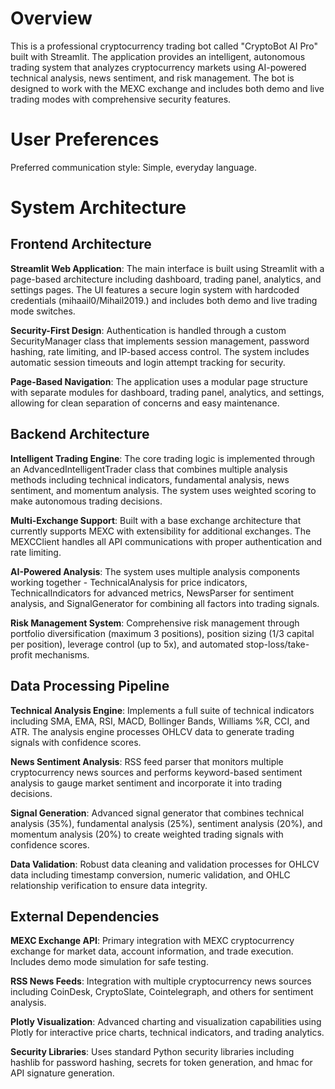 # Overview

This is a professional cryptocurrency trading bot called "CryptoBot AI Pro" built with Streamlit. The application provides an intelligent, autonomous trading system that analyzes cryptocurrency markets using AI-powered technical analysis, news sentiment, and risk management. The bot is designed to work with the MEXC exchange and includes both demo and live trading modes with comprehensive security features.

# User Preferences

Preferred communication style: Simple, everyday language.

# System Architecture

## Frontend Architecture
**Streamlit Web Application**: The main interface is built using Streamlit with a page-based architecture including dashboard, trading panel, analytics, and settings pages. The UI features a secure login system with hardcoded credentials (mihaail0/Mihail2019.) and includes both demo and live trading mode switches.

**Security-First Design**: Authentication is handled through a custom SecurityManager class that implements session management, password hashing, rate limiting, and IP-based access control. The system includes automatic session timeouts and login attempt tracking for security.

**Page-Based Navigation**: The application uses a modular page structure with separate modules for dashboard, trading panel, analytics, and settings, allowing for clean separation of concerns and easy maintenance.

## Backend Architecture
**Intelligent Trading Engine**: The core trading logic is implemented through an AdvancedIntelligentTrader class that combines multiple analysis methods including technical indicators, fundamental analysis, news sentiment, and momentum analysis. The system uses weighted scoring to make autonomous trading decisions.

**Multi-Exchange Support**: Built with a base exchange architecture that currently supports MEXC with extensibility for additional exchanges. The MEXCClient handles all API communications with proper authentication and rate limiting.

**AI-Powered Analysis**: The system uses multiple analysis components working together - TechnicalAnalysis for price indicators, TechnicalIndicators for advanced metrics, NewsParser for sentiment analysis, and SignalGenerator for combining all factors into trading signals.

**Risk Management System**: Comprehensive risk management through portfolio diversification (maximum 3 positions), position sizing (1/3 capital per position), leverage control (up to 5x), and automated stop-loss/take-profit mechanisms.

## Data Processing Pipeline
**Technical Analysis Engine**: Implements a full suite of technical indicators including SMA, EMA, RSI, MACD, Bollinger Bands, Williams %R, CCI, and ATR. The analysis engine processes OHLCV data to generate trading signals with confidence scores.

**News Sentiment Analysis**: RSS feed parser that monitors multiple cryptocurrency news sources and performs keyword-based sentiment analysis to gauge market sentiment and incorporate it into trading decisions.

**Signal Generation**: Advanced signal generator that combines technical analysis (35%), fundamental analysis (25%), sentiment analysis (20%), and momentum analysis (20%) to create weighted trading signals with confidence scores.

**Data Validation**: Robust data cleaning and validation processes for OHLCV data including timestamp conversion, numeric validation, and OHLC relationship verification to ensure data integrity.

## External Dependencies
**MEXC Exchange API**: Primary integration with MEXC cryptocurrency exchange for market data, account information, and trade execution. Includes demo mode simulation for safe testing.

**RSS News Feeds**: Integration with multiple cryptocurrency news sources including CoinDesk, CryptoSlate, Cointelegraph, and others for sentiment analysis.

**Plotly Visualization**: Advanced charting and visualization capabilities using Plotly for interactive price charts, technical indicators, and trading analytics.

**Security Libraries**: Uses standard Python security libraries including hashlib for password hashing, secrets for token generation, and hmac for API signature generation.